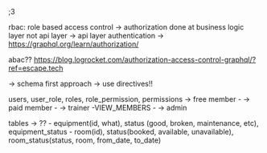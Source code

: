 ;3 

rbac: role based access control -> authorization done at business logic layer not api layer -> api layer authentication -> https://graphql.org/learn/authorization/

abac??
https://blog.logrocket.com/authorization-access-control-graphql/?ref=escape.tech

-> schema first approach -> use directives!!

users, user_role, roles, role_permission, permissions
-> free member
    -
-> paid member
    -
-> trainer
    -VIEW_MEMBERS
    -
-> admin


tables -> ?? 
    - equipment(id, what), status (good, broken, maintenance, etc), equipment_status
    - room(id), status(booked, available, unavailable), room_status(status, room, from_date, to_date)


